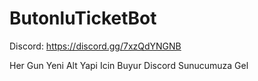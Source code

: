 # ButonluTicketBot


Discord: https://discord.gg/7xzQdYNGNB 

Her Gun Yeni Alt Yapi Icin Buyur Discord Sunucumuza Gel
